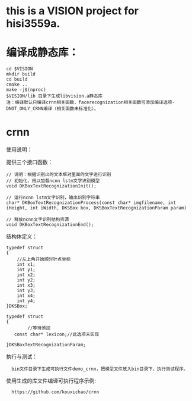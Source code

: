 #  this is a VISION project for hisi3559a.

# 编译成静态库：

```
cd $VISION
mkdir build
cd build
cmake ..
make -j$(nproc)
$VISION/lib 目录下生成libvision.a静态库
注：编译默认只编译crnn相关函数，facerecognization相关函数可添加编译选项-DNOT_ONLY_CRNN编译（相关函数未标准化）。
```
# crnn

使用说明：

 提供三个接口函数：

```
// 说明：根据识别出的文本框对里面的文字进行识别
// 初始化，用以加载ncnn lstm文字识别模型
void DKBoxTextRecognizationInit();

// 运行ncnn lstm文字识别，输出识别字符串
char* DKBoxTextRecognizationProcess(const char* imgfilename, int iHeight, int iWidth, DKSBox box, DKSBoxTextRecognizationParam param)

// 释放ncnn文字识别结构资源
void DKBoxTextRecognizationEnd();
```

  结构体定义：

```
typedef struct
{
    //左上角开始顺时针点坐标
    int x1;
    int y1;
    int x2;
    int y2;
    int x3;
    int y3;
    int x4;
    int y4;
}DKSBox;

typedef struct
{
        //等待添加
   const char* lexicon;//此选项未实现

}DKSBoxTextRecognizationParam;
```
 
执行与测试：
```  
  bin文件目录下生成可执行文件demo_crnn，把模型文件放入bin目录下，执行测试程序。
```
使用生成的库文件编译可执行程序示例:
```
  https://github.com/kouxichao/crnn
```
